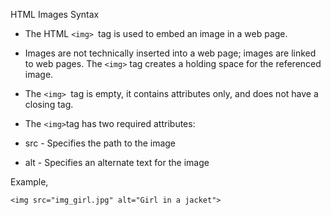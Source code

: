    <!-- notes from w3 school-->

HTML Images Syntax

* The HTML `<img> `tag is used to embed an image in a web page.

* Images are not technically inserted into a web page; images are linked to web pages. The `<img>` tag creates a holding space for the referenced image.

* The `<img> `tag is empty, it contains attributes only, and does not have a closing tag.

* The ` <img> `tag has two required attributes:

* src - Specifies the path to the image

* alt - Specifies an alternate text for the image

Example,

`<img src="img_girl.jpg" alt="Girl in a jacket">`
 
 
